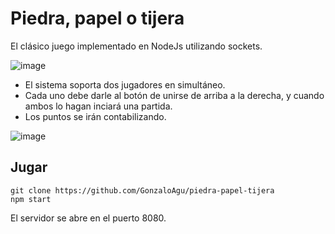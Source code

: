 # Piedra, papel o tijera
El clásico juego implementado en NodeJs utilizando sockets.

![image](https://github.com/GonzaloAgu/piedra-papel-tijera/assets/92749234/fa286604-0b69-4aa6-9c81-184da6b45ba9)

- El sistema soporta dos jugadores en simultáneo.
- Cada uno debe darle al botón de unirse de arriba a la derecha, y cuando ambos lo hagan inciará una partida.
- Los puntos se irán contabilizando.

![image](https://github.com/GonzaloAgu/piedra-papel-tijera/assets/92749234/ec94062d-1cd2-46c3-8cf2-ddd71ba2bb11)

## Jugar

```
git clone https://github.com/GonzaloAgu/piedra-papel-tijera
npm start
```

El servidor se abre en el puerto 8080.
